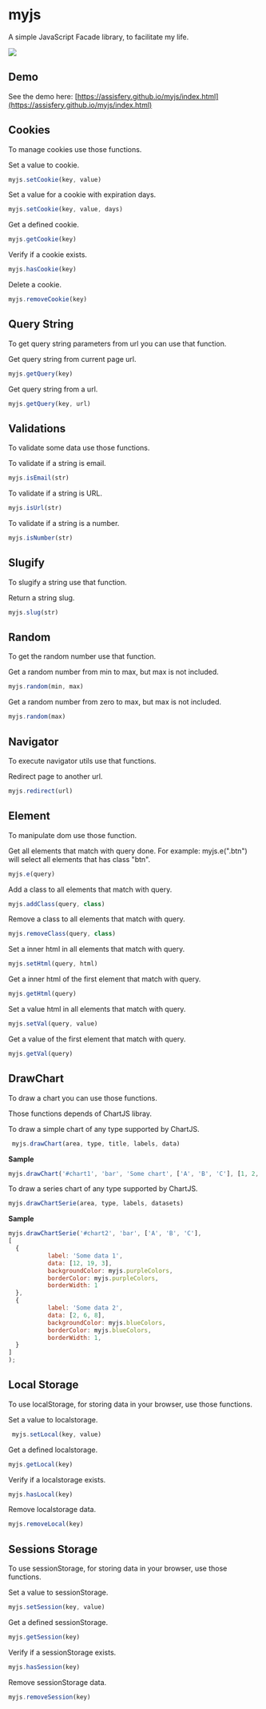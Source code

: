 
# myjs
A simple JavaScript Facade library, to facilitate my life.

[![](https://data.jsdelivr.com/v1/package/gh/assisfery/myjs/badge)](https://www.jsdelivr.com/package/gh/assisfery/myjs)

## Demo
See the demo here: [https://assisfery.github.io/myjs/index.html](https://assisfery.github.io/myjs/index.html)

## Cookies
To manage cookies use those functions.

Set a value to cookie.
```js
myjs.setCookie(key, value)
```

Set a value for a cookie with expiration days.
```js
myjs.setCookie(key, value, days)
```

Get a defined cookie.
```js
myjs.getCookie(key)
```

Verify if a cookie exists.
```js
myjs.hasCookie(key)
```

Delete a cookie.
```js
myjs.removeCookie(key)
```

## Query String
To get query string parameters from url you can use that function.

Get query string from current page url.
```js
myjs.getQuery(key)
```

Get query string from a url.
```js
myjs.getQuery(key, url)
```

## Validations
To validate some data use those functions.

To validate if a string is email.
```js
myjs.isEmail(str)
```

To validate if a string is URL.
```js
myjs.isUrl(str)
```

To validate if a string is a number.
```js
myjs.isNumber(str)
```

## Slugify
To slugify a string use that function.

Return a string slug.
```js
myjs.slug(str)
```

## Random
To get the random number use that function.

Get a random number from min to max, but max is not included.
```js
myjs.random(min, max)
```

Get a random number from zero to max, but max is not included.
```js
myjs.random(max)
```

## Navigator
To execute navigator utils use that functions.

Redirect page to another url.
```js
myjs.redirect(url)
```

## Element
To manipulate dom use those function.

Get all elements that match with query done. For example: myjs.e(".btn") will select all elements that has class "btn".
```js
myjs.e(query)
```

Add a class to all elements that match with query.
```js
myjs.addClass(query, class)
```

Remove a class to all elements that match with query.
```js
myjs.removeClass(query, class)
```

Set a inner html in all elements that match with query.
```js
myjs.setHtml(query, html)
```

Get a inner html of the first element that match with query.
```js
myjs.getHtml(query)
```

Set a value html in all elements that match with query.
```js
myjs.setVal(query, value)
```

Get a value of the first element that match with query.
```js
myjs.getVal(query)
```

## DrawChart
To draw a chart you can use those functions.  

Those functions depends of ChartJS libray.

To draw a simple chart of any type supported by ChartJS.
```js
 myjs.drawChart(area, type, title, labels, data)
```

**Sample**
```js
myjs.drawChart('#chart1', 'bar', 'Some chart', ['A', 'B', 'C'], [1, 2, 3])
```

To draw a series chart of any type supported by ChartJS.
```js
myjs.drawChartSerie(area, type, labels, datasets)
```

**Sample**
```js
myjs.drawChartSerie('#chart2', 'bar', ['A', 'B', 'C'],
[
  {
           label: 'Some data 1',
           data: [12, 19, 3],
           backgroundColor: myjs.purpleColors,
           borderColor: myjs.purpleColors,
           borderWidth: 1
  },
  {
           label: 'Some data 2',
           data: [2, 6, 8],
           backgroundColor: myjs.blueColors,
           borderColor: myjs.blueColors,
           borderWidth: 1,
  }
]
);
```

## Local Storage
To use localStorage, for storing data in your browser, use those functions.

Set a value to localstorage.
```js
 myjs.setLocal(key, value)
```

Get a defined localstorage.
```js
myjs.getLocal(key)
```

Verify if a localstorage exists.
```js
myjs.hasLocal(key)
```

Remove localstorage data.
```js
myjs.removeLocal(key)
```

## Sessions Storage
To use sessionStorage, for storing data in your browser, use those functions.

Set a value to sessionStorage.
```js
myjs.setSession(key, value)
```

Get a defined sessionStorage.
```js
myjs.getSession(key)
```

Verify if a sessionStorage exists.
```js
myjs.hasSession(key)
```

Remove sessionStorage data.
```js
myjs.removeSession(key)
```